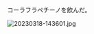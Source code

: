 コーラフラペチーノを飲んだ。

![20230318-143601.jpg](https://ceshmina-photos.s3.ap-northeast-1.amazonaws.com/medium/202303/20230318-143601.jpg)
